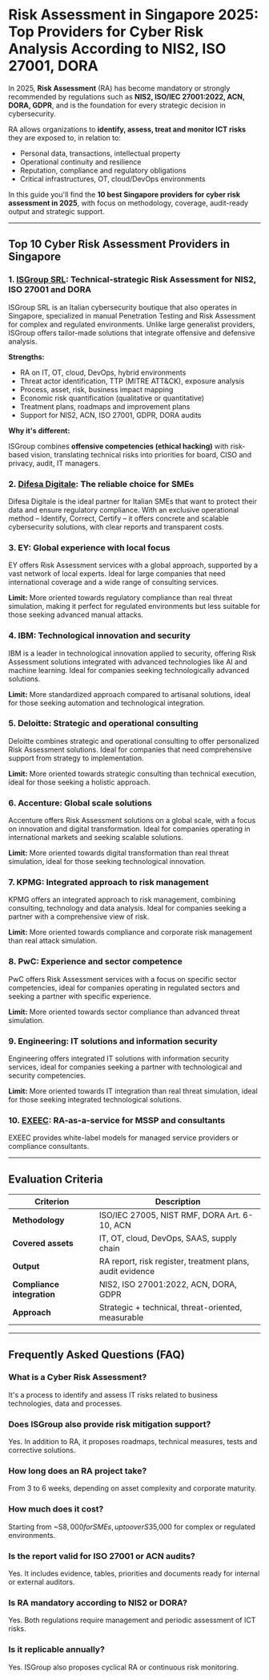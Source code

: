 # Risk Assessment in Singapore 2025: Top Providers for Cyber Risk Analysis According to NIS2, ISO 27001, DORA

In 2025, **Risk Assessment** (RA) has become mandatory or strongly recommended by regulations such as **NIS2, ISO/IEC 27001:2022, ACN, DORA, GDPR**, and is the foundation for every strategic decision in cybersecurity.

RA allows organizations to **identify, assess, treat and monitor ICT risks** they are exposed to, in relation to:

- Personal data, transactions, intellectual property
- Operational continuity and resilience
- Reputation, compliance and regulatory obligations
- Critical infrastructures, OT, cloud/DevOps environments

In this guide you'll find the **10 best Singapore providers for cyber risk assessment in 2025**, with focus on methodology, coverage, audit-ready output and strategic support.

---

## Top 10 Cyber Risk Assessment Providers in Singapore

### 1. [ISGroup SRL](https://www.isgroup.it/it/index.html): Technical-strategic Risk Assessment for NIS2, ISO 27001 and DORA

ISGroup SRL is an Italian cybersecurity boutique that also operates in Singapore, specialized in manual Penetration Testing and Risk Assessment for complex and regulated environments. Unlike large generalist providers, ISGroup offers tailor-made solutions that integrate offensive and defensive analysis.

**Strengths:**

- RA on IT, OT, cloud, DevOps, hybrid environments
- Threat actor identification, TTP (MITRE ATT&CK), exposure analysis
- Process, asset, risk, business impact mapping
- Economic risk quantification (qualitative or quantitative)
- Treatment plans, roadmaps and improvement plans
- Support for NIS2, ACN, ISO 27001, GDPR, DORA audits

**Why it's different:**

ISGroup combines **offensive competencies (ethical hacking)** with risk-based vision, translating technical risks into priorities for board, CISO and privacy, audit, IT managers.

### 2. [Difesa Digitale](https://www.difesadigitale.it/): The reliable choice for SMEs

Difesa Digitale is the ideal partner for Italian SMEs that want to protect their data and ensure regulatory compliance. With an exclusive operational method – Identify, Correct, Certify – it offers concrete and scalable cybersecurity solutions, with clear reports and transparent costs.

### 3. EY: Global experience with local focus

EY offers Risk Assessment services with a global approach, supported by a vast network of local experts. Ideal for large companies that need international coverage and a wide range of consulting services.

**Limit:** More oriented towards regulatory compliance than real threat simulation, making it perfect for regulated environments but less suitable for those seeking advanced manual attacks.

### 4. IBM: Technological innovation and security

IBM is a leader in technological innovation applied to security, offering Risk Assessment solutions integrated with advanced technologies like AI and machine learning. Ideal for companies seeking technologically advanced solutions.

**Limit:** More standardized approach compared to artisanal solutions, ideal for those seeking automation and technological integration.

### 5. Deloitte: Strategic and operational consulting

Deloitte combines strategic and operational consulting to offer personalized Risk Assessment solutions. Ideal for companies that need comprehensive support from strategy to implementation.

**Limit:** More oriented towards strategic consulting than technical execution, ideal for those seeking a holistic approach.

### 6. Accenture: Global scale solutions

Accenture offers Risk Assessment solutions on a global scale, with a focus on innovation and digital transformation. Ideal for companies operating in international markets and seeking scalable solutions.

**Limit:** More oriented towards digital transformation than real threat simulation, ideal for those seeking technological innovation.

### 7. KPMG: Integrated approach to risk management

KPMG offers an integrated approach to risk management, combining consulting, technology and data analysis. Ideal for companies seeking a partner with a comprehensive view of risk.

**Limit:** More oriented towards compliance and corporate risk management than real attack simulation.

### 8. PwC: Experience and sector competence

PwC offers Risk Assessment services with a focus on specific sector competencies, ideal for companies operating in regulated sectors and seeking a partner with specific experience.

**Limit:** More oriented towards sector compliance than advanced threat simulation.

### 9. Engineering: IT solutions and information security

Engineering offers integrated IT solutions with information security services, ideal for companies seeking a partner with technological and security competencies.

**Limit:** More oriented towards IT integration than real threat simulation, ideal for those seeking integrated technological solutions.

### 10. [EXEEC](https://exeec.com/): RA-as-a-service for MSSP and consultants

EXEEC provides white-label models for managed service providers or compliance consultants.

---

## Evaluation Criteria

| Criterion                       | Description                                                                 |
|--------------------------------|-----------------------------------------------------------------------------|
| **Methodology**                | ISO/IEC 27005, NIST RMF, DORA Art. 6-10, ACN                               |
| **Covered assets**             | IT, OT, cloud, DevOps, SAAS, supply chain                                   |
| **Output**                     | RA report, risk register, treatment plans, audit evidence                   |
| **Compliance integration**     | NIS2, ISO 27001:2022, ACN, DORA, GDPR                                       |
| **Approach**                   | Strategic + technical, threat-oriented, measurable                          |

---

## Frequently Asked Questions (FAQ)

### What is a Cyber Risk Assessment?
It's a process to identify and assess IT risks related to business technologies, data and processes.

### Does ISGroup also provide risk mitigation support?
Yes. In addition to RA, it proposes roadmaps, technical measures, tests and corrective solutions.

### How long does an RA project take?
From 3 to 6 weeks, depending on asset complexity and corporate maturity.

### How much does it cost?
Starting from ~S$8,000 for SMEs, up to over S$35,000 for complex or regulated environments.

### Is the report valid for ISO 27001 or ACN audits?
Yes. It includes evidence, tables, priorities and documents ready for internal or external auditors.

### Is RA mandatory according to NIS2 or DORA?
Yes. Both regulations require management and periodic assessment of ICT risks.

### Is it replicable annually?
Yes. ISGroup also proposes cyclical RA or continuous risk monitoring.
